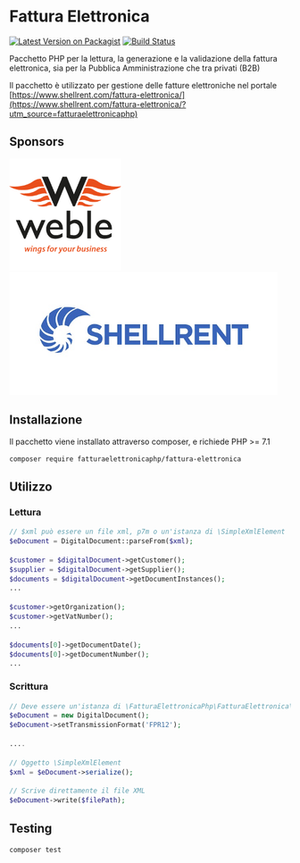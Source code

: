 # Fattura Elettronica

[![Latest Version on Packagist](https://img.shields.io/packagist/v/fatturaelettronicaphp/fattura-elettronica.svg?style=flat-square)](https://packagist.org/packages/fatturaelettronicaphp/fattura-elettronica)
[![Build Status](https://img.shields.io/travis/fatturaelettronicaphp/FatturaElettronica/master.svg?style=flat-square)](https://travis-ci.org/fatturaelettronicaphp/FatturaElettronica)

Pacchetto PHP per la lettura, la generazione e la validazione della fattura elettronica, sia per la Pubblica Amministrazione che tra privati (B2B)

Il pacchetto è utilizzato per gestione delle fatture elettroniche nel portale [https://www.shellrent.com/fattura-elettronica/](https://www.shellrent.com/fattura-elettronica/?utm_source=fatturaelettronicaphp)

## Sponsors
<!--special start-->
 
<p>
  <a href="https://www.weble.it" target="_blank">
    <img width="200" src="./assets/weble-logo-quadrato.png">
  </a>
  <a href="https://www.shellrent.com" target="_blank">
      <img height="220" src="./assets/shellrent.jpg">
    </a>
</p>
  
<!--special end-->


## Installazione

Il pacchetto viene installato attraverso composer, e richiede PHP >= 7.1

```bash
composer require fatturaelettronicaphp/fattura-elettronica
```

## Utilizzo

### Lettura
``` php
// $xml può essere un file xml, p7m o un'istanza di \SimpleXmlElement
$eDocument = DigitalDocument::parseFrom($xml);

$customer = $digitalDocument->getCustomer();
$supplier = $digitalDocument->getSupplier();
$documents = $digitalDocument->getDocumentInstances();
...

$customer->getOrganization();
$customer->getVatNumber(); 
...

$documents[0]->getDocumentDate();
$documents[0]->getDocumentNumber();
...
```

### Scrittura
``` php
// Deve essere un'istanza di \FatturaElettronicaPhp\FatturaElettronica\Contracts\DigitalDocumentInterface 
$eDocument = new DigitalDocument();
$eDocument->setTransmissionFormat('FPR12');

....

// Oggetto \SimpleXmlElement
$xml = $eDocument->serialize();

// Scrive direttamente il file XML
$eDocument->write($filePath);
```

## Testing

```bash
composer test
```
